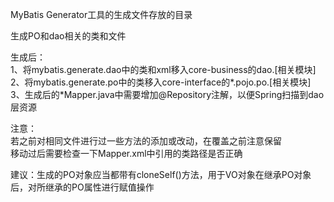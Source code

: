 MyBatis Generator工具的生成文件存放的目录

生成PO和dao相关的类和文件  

生成后：  
1、将mybatis.generate.dao中的类和xml移入core-business的dao.[相关模块]  
2、将mybatis.generate.po中的类移入core-interface的*.pojo.po.[相关模块]  
3、生成后的*Mapper.java中需要增加@Repository注解，以便Spring扫描到dao层资源  
  
注意：  
若之前对相同文件进行过一些方法的添加或改动，在覆盖之前注意保留  
移动过后需要检查一下Mapper.xml中引用的类路径是否正确  

建议：生成的PO对象应当都带有cloneSelf()方法，用于VO对象在继承PO对象后，对所继承的PO属性进行赋值操作  
